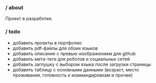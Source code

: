 ### / about

Проект в разработке.

### / todo

-   добавить проекты в портфолио
-   добавить pdf-файлы для обоих языков
-   добавить описание с превью-изображением для github
-   добавить мета-теги для роботов и социальных сетей
-   добавить заглушку с выбором языка после загрузки страницы
-   добавить таблицу с основными данными (возраст, место проживания, готовность к коммандировкам и прочее)
